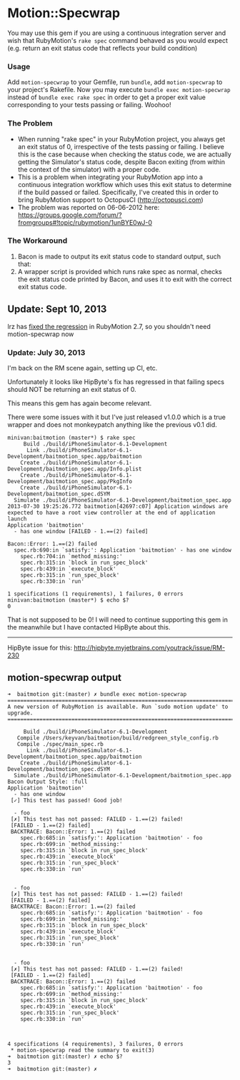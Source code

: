 # Motion::Specwrap
You may use this gem if you are using a continuous integration server and wish that RubyMotion's `rake spec` command behaved as you would expect (e.g. return an exit status code that reflects your build condition)

### Usage
Add `motion-specwrap` to your Gemfile, run `bundle`, add `motion-specwrap` to your project's Rakefile.
Now you may execute `bundle exec motion-specwrap` instead of `bundle exec rake spec` in order to get a proper exit value corresponding to your tests passing or failing. Woohoo!

### The Problem
* When running "rake spec" in your RubyMotion project, you always get an exit status of 0, irrespective of the tests passing or failing. I believe this is the case because when checking the status code, we are actually getting the Simulator's status code, despite Bacon exiting (from within the context of the simulator) with a proper code.
* This is a problem when integrating your RubyMotion app into a continuous integration workflow which uses this exit status to determine if the build passed or failed. Specifically, I've created this in order to bring RubyMotion support to OctopusCI (http://octopusci.com)
* The problem was reported on 06-06-2012 here: https://groups.google.com/forum/?fromgroups#!topic/rubymotion/1unBYE0wJ-0

### The Workaround
1. Bacon is made to output its exit status code to standard output, such that:
2. A wrapper script is provided which runs rake spec as normal, checks the exit status code printed by Bacon, and uses it to exit with the correct exit status code.

## Update: Sept 10, 2013

lrz has [fixed the regression](http://hipbyte.myjetbrains.com/youtrack/issue/RM-230) in RubyMotion 2.7, so you shouldn't need motion-specwrap now

### Update: July 30, 2013

I'm back on the RM scene again, setting up CI, etc.

Unfortunately it looks like HipByte's fix has regressed in that failing
specs should NOT be returning an exit status of 0.

This means this gem has again become relevant.

There were some issues with it but I've just released v1.0.0 which is a
true wrapper and does not monkeypatch anything like the previous v0.1
did.

```
minivan:baitmotion (master*) $ rake spec
     Build ./build/iPhoneSimulator-6.1-Development
      Link ./build/iPhoneSimulator-6.1-Development/baitmotion_spec.app/baitmotion
    Create ./build/iPhoneSimulator-6.1-Development/baitmotion_spec.app/Info.plist
    Create ./build/iPhoneSimulator-6.1-Development/baitmotion_spec.app/PkgInfo
    Create ./build/iPhoneSimulator-6.1-Development/baitmotion_spec.dSYM
  Simulate ./build/iPhoneSimulator-6.1-Development/baitmotion_spec.app
2013-07-30 19:25:26.772 baitmotion[42697:c07] Application windows are expected to have a root view controller at the end of application launch
Application 'baitmotion'
  - has one window [FAILED - 1.==(2) failed]

Bacon::Error: 1.==(2) failed
  spec.rb:690:in `satisfy:': Application 'baitmotion' - has one window
	spec.rb:704:in `method_missing:'
	spec.rb:315:in `block in run_spec_block'
	spec.rb:439:in `execute_block'
	spec.rb:315:in `run_spec_block'
	spec.rb:330:in `run'

1 specifications (1 requirements), 1 failures, 0 errors
minivan:baitmotion (master*) $ echo $?
0
```

That is not supposed to be 0! I will need to continue supporting this gem in the meanwhile but I have contacted HipByte about this.

---

HipByte issue for this: http://hipbyte.myjetbrains.com/youtrack/issue/RM-230

## motion-specwrap output

```
➜  baitmotion git:(master) ✗ bundle exec motion-specwrap
================================================================================
A new version of RubyMotion is available. Run `sudo motion update' to upgrade.
================================================================================

     Build ./build/iPhoneSimulator-6.1-Development
   Compile /Users/keyvan/baitmotion/build/redgreen_style_config.rb
   Compile ./spec/main_spec.rb
      Link ./build/iPhoneSimulator-6.1-Development/baitmotion_spec.app/baitmotion
    Create ./build/iPhoneSimulator-6.1-Development/baitmotion_spec.dSYM
  Simulate ./build/iPhoneSimulator-6.1-Development/baitmotion_spec.app
Bacon Output Style: :full
Application 'baitmotion'
  - has one window
 [✓] This test has passed! Good job!

  - foo
 [✗] This test has not passed: FAILED - 1.==(2) failed!
 [FAILED - 1.==(2) failed]
 BACKTRACE: Bacon::Error: 1.==(2) failed
	spec.rb:685:in `satisfy:': Application 'baitmotion' - foo
	spec.rb:699:in `method_missing:'
	spec.rb:315:in `block in run_spec_block'
	spec.rb:439:in `execute_block'
	spec.rb:315:in `run_spec_block'
	spec.rb:330:in `run'


  - foo
 [✗] This test has not passed: FAILED - 1.==(2) failed!
 [FAILED - 1.==(2) failed]
 BACKTRACE: Bacon::Error: 1.==(2) failed
	spec.rb:685:in `satisfy:': Application 'baitmotion' - foo
	spec.rb:699:in `method_missing:'
	spec.rb:315:in `block in run_spec_block'
	spec.rb:439:in `execute_block'
	spec.rb:315:in `run_spec_block'
	spec.rb:330:in `run'


  - foo
 [✗] This test has not passed: FAILED - 1.==(2) failed!
 [FAILED - 1.==(2) failed]
 BACKTRACE: Bacon::Error: 1.==(2) failed
	spec.rb:685:in `satisfy:': Application 'baitmotion' - foo
	spec.rb:699:in `method_missing:'
	spec.rb:315:in `block in run_spec_block'
	spec.rb:439:in `execute_block'
	spec.rb:315:in `run_spec_block'
	spec.rb:330:in `run'



4 specifications (4 requirements), 3 failures, 0 errors
 * motion-specwrap read the summary to exit(3)
➜  baitmotion git:(master) ✗ echo $?
3
➜  baitmotion git:(master) ✗
```

